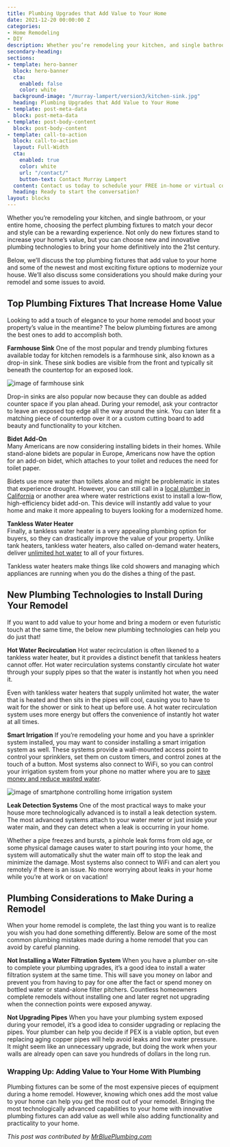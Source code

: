 ```yaml
---
title: Plumbing Upgrades that Add Value to Your Home
date: 2021-12-20 00:00:00 Z
categories:
- Home Remodeling
- DIY
description: Whether you’re remodeling your kitchen, and single bathroom, or your entire home, choosing the perfect plumbing fixtures to match your decor and style can be a rewarding experience. Learn more about upgrading your plumbing fixtures and adding value to your home.
secondary-heading:
sections:
- template: hero-banner
  block: hero-banner
  cta:
    enabled: false
    color: white
  background-image: "/murray-lampert/version3/kitchen-sink.jpg"
  heading: Plumbing Upgrades that Add Value to Your Home
- template: post-meta-data
  block: post-meta-data
- template: post-body-content
  block: post-body-content
- template: call-to-action
  block: call-to-action
  layout: Full-Width
  cta:
    enabled: true
    color: white
    url: "/contact/"
    button-text: Contact Murray Lampert
  content: Contact us today to schedule your FREE in-home or virtual consultation.
  heading: Ready to start the conversation?
layout: blocks
---
```


Whether you’re remodeling your kitchen, and single bathroom, or your entire home, choosing the perfect plumbing fixtures to match your decor and style can be a rewarding experience. Not only do new fixtures stand to increase your home’s value, but you can choose new and innovative plumbing technologies to bring your home definitively into the 21st century.

Below, we’ll discuss the top plumbing fixtures that add value to your home and some of the newest and most exciting fixture options to modernize your house. We’ll also discuss some considerations you should make during your remodel and some issues to avoid.

## Top Plumbing Fixtures That Increase Home Value

Looking to add a touch of elegance to your home remodel and boost your property’s value in the meantime? The below plumbing fixtures are among the best ones to add to accomplish both.

**Farmhouse Sink**
One of the most popular and trendy plumbing fixtures available today for kitchen remodels is a farmhouse sink, also known as a drop-in sink. These sink bodies are visible from the front and typically sit beneath the countertop for an exposed look.

![image of farmhouse sink](https://cdn.shopify.com/s/files/1/1960/7081/articles/Copy_of_pros_and_cons_of_farmhouse_sinks_800x800.png?v=1593538627)

Drop-in sinks are also popular now because they can double as added counter space if you plan ahead. During your remodel, ask your contractor to leave an exposed top edge all the way around the sink. You can later fit a matching piece of countertop over it or a custom cutting board to add beauty and functionality to your kitchen.

**Bidet Add-On**  
Many Americans are now considering installing bidets in their homes. While stand-alone bidets are popular in Europe, Americans now have the option for an add-on bidet, which attaches to your toilet and reduces the need for toilet paper.

Bidets use more water than toilets alone and might be problematic in states that experience drought. However, you can still call in a [local plumber in California](https://www.mrblueplumbing.com/plumber/ca/) or another area where water restrictions exist to install a low-flow, high-efficiency bidet add-on. This device will instantly add value to your home and make it more appealing to buyers looking for a modernized home.

**Tankless Water Heater**  
Finally, a tankless water heater is a very appealing plumbing option for buyers, so they can drastically improve the value of your property. Unlike tank heaters, tankless water heaters, also called on-demand water heaters, deliver [unlimited hot water](https://www.energy.gov/energysaver/tankless-or-demand-type-water-heaters) to all of your fixtures.

Tankless water heaters make things like cold showers and managing which appliances are running when you do the dishes a thing of the past.

## New Plumbing Technologies to Install During Your Remodel

If you want to add value to your home and bring a modern or even futuristic touch at the same time, the below new plumbing technologies can help you do just that!

**Hot Water Recirculation**
Hot water recirculation is often likened to a tankless water heater, but it provides a distinct benefit that tankless heaters cannot offer. Hot water recirculation systems constantly circulate hot water through your supply pipes so that the water is instantly hot when you need it.

Even with tankless water heaters that supply unlimited hot water, the water that is heated and then sits in the pipes will cool, causing you to have to wait for the shower or sink to heat up before use. A hot water recirculation system uses more energy but offers the convenience of instantly hot water at all times.

**Smart Irrigation**
If you’re remodeling your home and you have a sprinkler system installed, you may want to consider installing a smart irrigation system as well. These systems provide a wall-mounted access point to control your sprinklers, set them on custom timers, and control zones at the touch of a button. Most systems also connect to WiFi, so you can control your irrigation system from your phone no matter where you are to [save money and reduce wasted water](https://www.epa.gov/watersense/watersense-labeled-controllers).

![image of smartphone controlling home irrigation system](https://www.hydropoint.com/wp-content/uploads/What-is-smart-irrigation-1.jpeg)

**Leak Detection Systems**
One of the most practical ways to make your house more technologically advanced is to install a leak detection system. The most advanced systems attach to your water meter or just inside your water main, and they can detect when a leak is occurring in your home.

Whether a pipe freezes and bursts, a pinhole leak forms from old age, or some physical damage causes water to start pouring into your home, the system will automatically shut the water main off to stop the leak and minimize the damage. Most systems also connect to WiFi and can alert you remotely if there is an issue. No more worrying about leaks in your home while you’re at work or on vacation!

## Plumbing Considerations to Make During a Remodel

When your home remodel is complete, the last thing you want is to realize you wish you had done something differently. Below are some of the most common plumbing mistakes made during a home remodel that you can avoid by careful planning.

**Not Installing a Water Filtration System**
When you have a plumber on-site to complete your plumbing upgrades, it’s a good idea to install a water filtration system at the same time. This will save you money on labor and prevent you from having to pay for one after the fact or spend money on bottled water or stand-alone filter pitchers. Countless homeowners complete remodels without installing one and later regret not upgrading when the connection points were exposed anyway.

**Not Upgrading Pipes**
When you have your plumbing system exposed during your remodel, it’s a good idea to consider upgrading or replacing the pipes. Your plumber can help you decide if PEX is a viable option, but even replacing aging copper pipes will help avoid leaks and low water pressure. It might seem like an unnecessary upgrade, but doing the work when your walls are already open can save you hundreds of dollars in the long run.

### Wrapping Up: Adding Value to Your Home With Plumbing
Plumbing fixtures can be some of the most expensive pieces of equipment during a home remodel. However, knowing which ones add the most value to your home can help you get the most out of your remodel. Bringing the most technologically advanced capabilities to your home with innovative plumbing fixtures can add value as well while also adding functionality and practicality to your home.

_This post was contributed by [MrBluePlumbing.com](https://www.mrblueplumbing.com/)_
